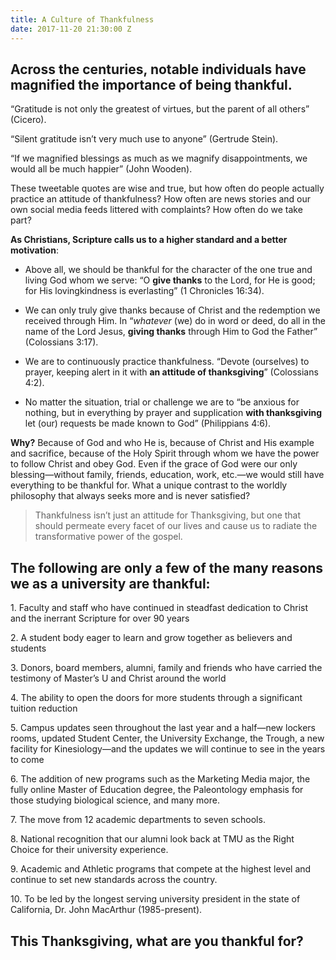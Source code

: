 ```yaml
---
title: A Culture of Thankfulness
date: 2017-11-20 21:30:00 Z
---
```


## **Across the centuries, notable individuals have magnified the importance of being thankful.**

“Gratitude is not only the greatest of virtues, but the parent of all others” (Cicero).

“Silent gratitude isn’t very much use to anyone” (Gertrude Stein).

“If we magnified blessings as much as we magnify disappointments, we would all be much happier” (John Wooden).

These tweetable quotes are wise and true, but how often do people actually practice an attitude of thankfulness? How often are news stories and our own social media feeds littered with complaints? How often do we take part?

**As Christians, Scripture calls us to a higher standard and a better motivation**:

* Above all, we should be thankful for the character of the one true and living God whom we serve: “O **give thanks** to the Lord, for He is good; for His lovingkindness is everlasting” (1 Chronicles 16:34).

* We can only truly give thanks because of Christ and the redemption we received through Him. In “*whatever* (we) do in word or deed, do all in the name of the Lord Jesus, **giving thanks** through Him to God the Father” (Colossians 3:17).

* We are to continuously practice thankfulness. “Devote (ourselves) to prayer, keeping alert in it with **an attitude of thanksgiving**” (Colossians 4:2).

* No matter the situation, trial or challenge we are to “be anxious for nothing, but in everything by prayer and supplication **with thanksgiving** let (our) requests be made known to God” (Philippians 4:6).

**Why?** Because of God and who He is, because of Christ and His example and sacrifice, because of the Holy Spirit through whom we have the power to follow Christ and obey God. Even if the grace of God were our only blessing—without family, friends, education, work, etc.—we would still have everything to be thankful for. What a unique contrast to the worldly philosophy that always seeks more and is never satisfied?

> Thankfulness isn’t just an attitude for Thanksgiving, but one that should permeate every facet of our lives and cause us to radiate the transformative power of the gospel.

## **The following are only a few of the many reasons we as a university are thankful:**

1\. Faculty and staff who have continued in steadfast dedication to Christ and the inerrant Scripture for over 90 years

2\. A student body eager to learn and grow together as believers and students

3\. Donors, board members, alumni, family and friends who have carried the testimony of Master’s U and Christ around the world

4\. The ability to open the doors for more students through a significant tuition reduction

5\. Campus updates seen throughout the last year and a half—new lockers rooms, updated Student Center, the University Exchange, the Trough, a new facility for Kinesiology—and the updates we will continue to see in the years to come

6\. The addition of new programs such as the Marketing Media major, the fully online Master of Education degree, the Paleontology emphasis for those studying biological science, and many more.

7\. The move from 12 academic departments to seven schools.

8\. National recognition that our alumni look back at TMU as the Right Choice for their university experience.

9\. Academic and Athletic programs that compete at the highest level and continue to set new standards across the country.

10\. To be led by the longest serving university president in the state of California, Dr. John MacArthur (1985-present).

## **This Thanksgiving, what are you thankful for?**